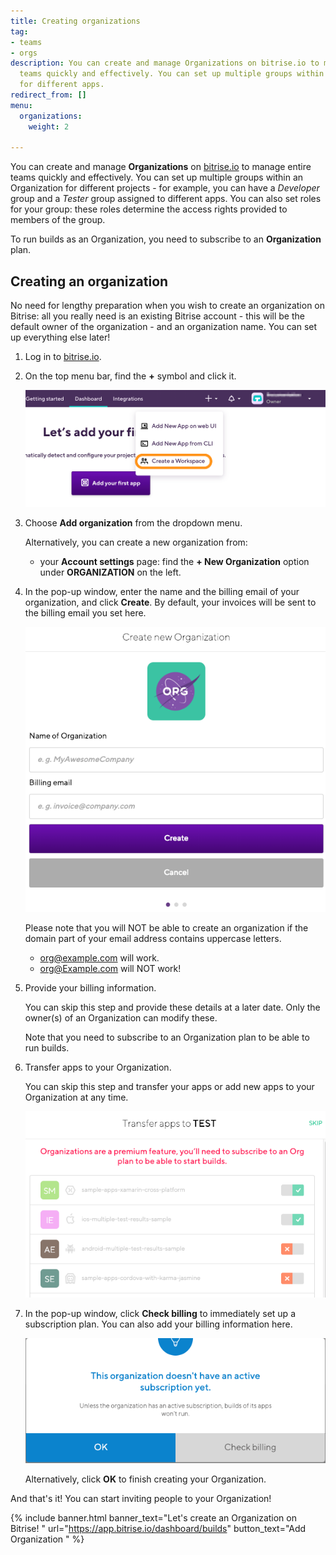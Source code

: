 ```yaml
---
title: Creating organizations
tag:
- teams
- orgs
description: You can create and manage Organizations on bitrise.io to manage entire
  teams quickly and effectively. You can set up multiple groups within an organization
  for different apps.
redirect_from: []
menu:
  organizations:
    weight: 2

---
```

You can create and manage **Organizations** on [bitrise.io](https://www.bitrise.io) to manage entire teams quickly and effectively. You can set up multiple groups within an Organization for different projects - for example, you can have a _Developer_ group and a _Tester_ group assigned to different apps. You can also set roles for your group: these roles determine the access rights provided to members of the group.

To run builds as an Organization, you need to subscribe to an **Organization** plan.

## Creating an organization

No need for lengthy preparation when you wish to create an organization on Bitrise: all you really need is an existing Bitrise account - this will be the default owner of the organization - and an organization name. You can set up everything else later!

1. Log in to [bitrise.io](https://www.bitrise.io).
2. On the top menu bar, find the **+** symbol and click it.

   ![Screenshot](/img/team-management/organization/add-org.png)
3. Choose **Add organization** from the dropdown menu.

   Alternatively, you can create a new organization from:
   * your **Account settings** page: find the **+ New Organization** option under **ORGANIZATION** on the left.
4. In the pop-up window, enter the name and the billing email of your organization, and click **Create**. By default, your invoices will be sent to the billing email you set here.

   ![](/img/create-new-org.png)

   Please note that you will NOT be able to create an organization if the domain part of your email address contains uppercase letters.
   * org@example.com will work.
   * org@Example.com will NOT work!
5. Provide your billing information.

   You can skip this step and provide these details at a later date. Only the owner(s) of an Organization can modify these.

   Note that you need to subscribe to an Organization plan to be able to run builds.
6. Transfer apps to your Organization.

   You can skip this step and transfer your apps or add new apps to your Organization at any time.

   ![](/img/transfer-apps-test.png)
7. In the pop-up window, click **Check billing** to immediately set up a subscription plan. You can also add your billing information here.

   ![](/img/check-billing.png)

   Alternatively, click **OK** to finish creating your Organization.

And that's it! You can start inviting people to your Organization!

{% include banner.html banner_text="Let's create an Organization on Bitrise! " url="https://app.bitrise.io/dashboard/builds" button_text="Add Organization " %}